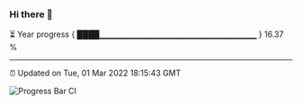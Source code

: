 ### Hi there 👋

⏳ Year progress { ████▁▁▁▁▁▁▁▁▁▁▁▁▁▁▁▁▁▁▁▁▁▁▁▁▁▁ } 16.37 %

---

⏰ Updated on Tue, 01 Mar 2022 18:15:43 GMT

![Progress Bar CI](https://github.com/liununu/liununu/workflows/Progress%20Bar%20CI/badge.svg)
